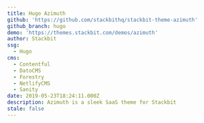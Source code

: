 ```yaml
---
title: Hugo Azimuth
github: 'https://github.com/stackbithq/stackbit-theme-azimuth'
github_branch: hugo
demo: 'https://themes.stackbit.com/demos/azimuth'
author: Stackbit
ssg:
  - Hugo
cms:
  - Contentful
  - DatoCMS
  - Forestry
  - NetlifyCMS
  - Sanity
date: 2019-05-23T18:24:11.000Z
description: Azimuth is a sleek SaaS theme for Stackbit
stale: false
---
```

